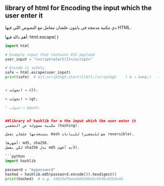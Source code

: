 ## library of html for Encoding the input which the user enter it 

دي مكتبة مدمجة في بايثون علشان تتعامل مع النصوص اللي فيها HTML.

أهم دالة فيها: html.escape( )



```  python
import html

# Example input that contains XSS payload
user_input = "<script>alert(1)</script>"

# Encode it safely
safe = html.escape(user_input)
print(safe)  # &lt;script&gt;alert(1)&lt;/script&gt    ( & → &amp;)   (  > → &gt;  )   ( < → &lt; )


< اتحولت → &lt;

> اتحولت → &gt;

" اتحولت → &quot;


##library of hashlib for e the input which the user enter it
مكتبة مسؤولة عن التشفير (hashing).

بتستخدمها علشان تعمل Hash للبيانات (مش للتشفير reversible).

أشهرها: md5, sha256.
لكن يفضل sha256 بدل md5 لأنه أقوى).

```python
import hashlib

password = "mypassword"
hashed = hashlib.md5(password.encode()).hexdigest()
print(hashed)  # e.g. 34819d7beeabb9260a5c854bc85b3e44   

